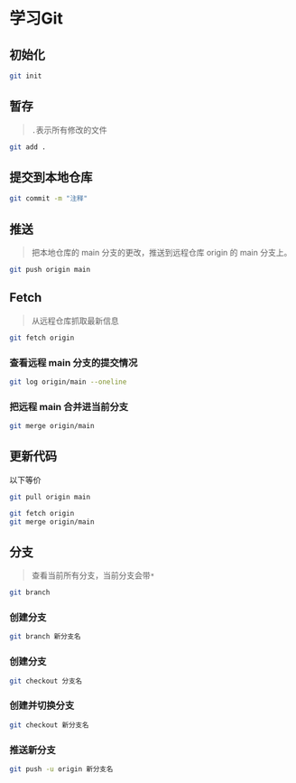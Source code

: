 # 学习Git

## 初始化
```bash
git init
```

## 暂存
> `.`表示所有修改的文件
```bash
git add .
```

## 提交到本地仓库
```bash
git commit -m "注释"
```

## 推送
> 把本地仓库的 main 分支的更改，推送到远程仓库 origin 的 main 分支上。
```bash
git push origin main
```

## Fetch
> 从远程仓库抓取最新信息
```bash
git fetch origin
```

### 查看远程 main 分支的提交情况
```bash
git log origin/main --oneline
```

### 把远程 main 合并进当前分支
```bash
git merge origin/main
```

## 更新代码
以下等价
```bash
git pull origin main
```

```bash
git fetch origin
git merge origin/main
```

## 分支

> 查看当前所有分支，当前分支会带`*`
```bash
git branch
```

### 创建分支
```bash
git branch 新分支名
```

### 创建分支
```bash
git checkout 分支名
```

### 创建并切换分支
```bash
git checkout 新分支名
```

### 推送新分支
```bash
git push -u origin 新分支名
```